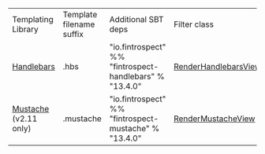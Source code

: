 <table class="code table table-bordered">
<tr>
  <td>Templating Library</td>
  <td>Template filename suffix</td>
  <td>Additional SBT deps</td>
  <td>Filter class</td>
</tr>
<tr>
  <td><a href="http://handlebarsjs.com">Handlebars</a></td>
  <td>.hbs</td>
  <td>"io.fintrospect" %% "fintrospect-handlebars" % "13.4.0"</td>
  <td><a data-toggle="tooltip" href="#" title="io.fintrospect.templating.RenderHandlebarsView">RenderHandlebarsView</a></td>
</tr>
<tr>
  <td><a href="http://mustache.github.io/">Mustache</a> (v2.11 only)</td>
  <td>.mustache</td>
  <td>"io.fintrospect" %% "fintrospect-mustache" % "13.4.0"</td>
  <td><a data-toggle="tooltip" href="#" title="io.fintrospect.templating.RenderMustacheView">RenderMustacheView</a></td>
</tr>
</table>

